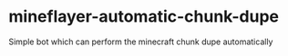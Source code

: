 # mineflayer-automatic-chunk-dupe
Simple bot which can perform the minecraft chunk dupe automatically
